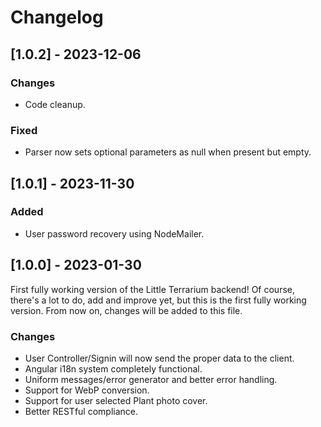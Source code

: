# Changelog

## [1.0.2] - 2023-12-06

### Changes

- Code cleanup.

### Fixed

- Parser now sets optional parameters as null when present but empty.

## [1.0.1] - 2023-11-30

### Added

- User password recovery using NodeMailer.

## [1.0.0] - 2023-01-30

First fully working version of the Little Terrarium backend! Of course, there's
a lot to do, add and improve yet, but this is the first fully working version.
From now on, changes will be added to this file.

### Changes

- User Controller/Signin will now send the proper data to the client.
- Angular i18n system completely functional.
- Uniform messages/error generator and better error handling.
- Support for WebP conversion.
- Support for user selected Plant photo cover.
- Better RESTful compliance.
